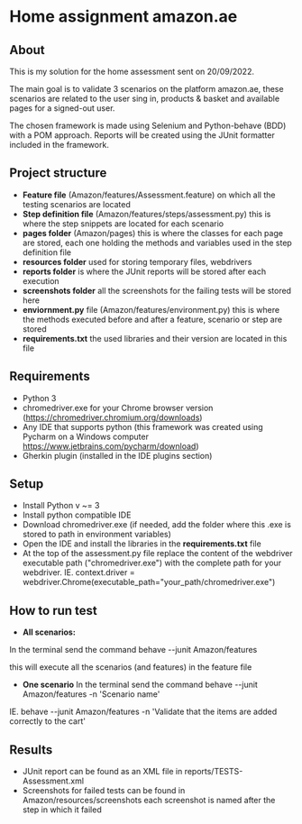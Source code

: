 # **Home assignment amazon.ae**

## **About**
This is my solution for the home assessment sent on 20/09/2022.

The main goal is to validate  3 scenarios on the platform amazon.ae, these scenarios are related 
to the user sing in, products & basket and available pages for a signed-out user.

The chosen framework is made using  Selenium and Python-behave (BDD) with a POM approach.
Reports will be created using the JUnit formatter included in the framework.

## **Project structure**
* **Feature file** (Amazon/features/Assessment.feature) on which all the testing scenarios are located
* **Step definition file** (Amazon/features/steps/assessment.py) this is where the step snippets are located for each scenario
* **pages folder** (Amazon/pages) this is where the classes for each page are stored, each one holding the 
methods and variables used in the step definition file
* **resources folder** used for storing temporary files, webdrivers
* **reports folder** is where the JUnit reports will be stored after each execution
* **screenshots folder** all the screenshots for the failing tests will be stored here
* **enviornment.py** file (Amazon/features/environment.py) this is where the methods executed before and after a feature,
 scenario or step are stored
*  **requirements.txt** the used libraries and their version are located in this file

## **Requirements**

* Python 3
* chromedriver.exe for your Chrome browser version (https://chromedriver.chromium.org/downloads)
* Any IDE that supports python (this framework was created using Pycharm on a Windows computer https://www.jetbrains.com/pycharm/download)
* Gherkin plugin (installed in the IDE plugins section)

## **Setup**

* Install Python v ~= 3
* Install python compatible IDE
* Download chromedriver.exe (if needed, add the folder where this .exe is stored to path in environment variables)
* Open the IDE and install the libraries in the **requirements.txt** file
* At the top of the assessment.py file replace the content of the webdriver executable path ("chromedriver.exe")
with the complete path for your webdriver. IE. context.driver = webdriver.Chrome(executable_path="your_path/chromedriver.exe")

## **How to run test**

* **All scenarios:**

In the terminal send the command behave --junit Amazon/features

this will execute all the scenarios (and features) in the feature file

* **One scenario**
In the terminal send the command behave --junit Amazon/features -n 'Scenario name'

IE. behave --junit Amazon/features -n 'Validate that the items are added correctly to the cart'


## **Results**

* JUnit report can be found as an XML file in reports/TESTS-Assessment.xml
* Screenshots for failed tests can be found in Amazon/resources/screenshots 
each screenshot is named after the step in which it failed
